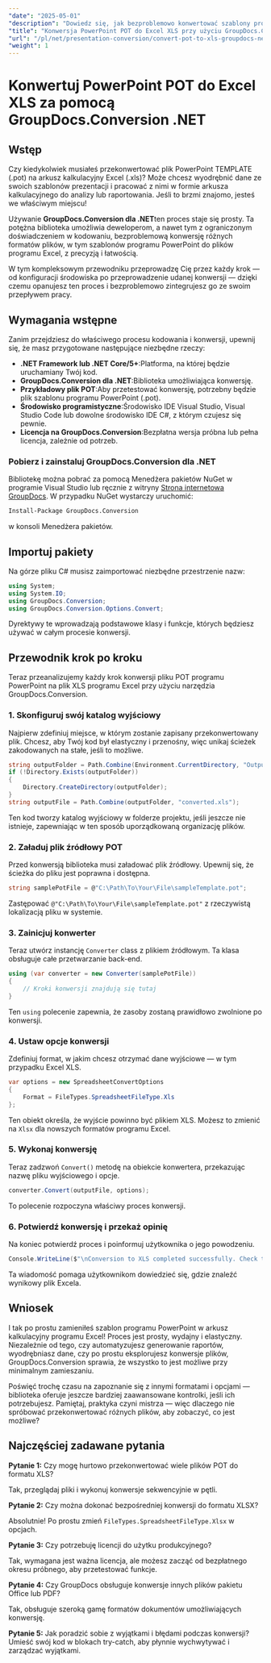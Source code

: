 ```yaml
---
"date": "2025-05-01"
"description": "Dowiedz się, jak bezproblemowo konwertować szablony programu PowerPoint (.POT) na arkusze kalkulacyjne programu Excel (.XLS) przy użyciu zaawansowanego interfejsu API GroupDocs.Conversion w środowisku .NET."
"title": "Konwersja PowerPoint POT do Excel XLS przy użyciu GroupDocs.Conversion .NET"
"url": "/pl/net/presentation-conversion/convert-pot-to-xls-groupdocs-net/"
"weight": 1
---
```


# Konwertuj PowerPoint POT do Excel XLS za pomocą GroupDocs.Conversion .NET

## Wstęp

Czy kiedykolwiek musiałeś przekonwertować plik PowerPoint TEMPLATE (.pot) na arkusz kalkulacyjny Excel (.xls)? Może chcesz wyodrębnić dane ze swoich szablonów prezentacji i pracować z nimi w formie arkusza kalkulacyjnego do analizy lub raportowania. Jeśli to brzmi znajomo, jesteś we właściwym miejscu! 

Używanie **GroupDocs.Conversion dla .NET**ten proces staje się prosty. Ta potężna biblioteka umożliwia deweloperom, a nawet tym z ograniczonym doświadczeniem w kodowaniu, bezproblemową konwersję różnych formatów plików, w tym szablonów programu PowerPoint do plików programu Excel, z precyzją i łatwością.

W tym kompleksowym przewodniku przeprowadzę Cię przez każdy krok — od konfiguracji środowiska po przeprowadzenie udanej konwersji — dzięki czemu opanujesz ten proces i bezproblemowo zintegrujesz go ze swoim przepływem pracy.

## Wymagania wstępne

Zanim przejdziesz do właściwego procesu kodowania i konwersji, upewnij się, że masz przygotowane następujące niezbędne rzeczy:

- **.NET Framework lub .NET Core/5+**:Platforma, na której będzie uruchamiany Twój kod.
- **GroupDocs.Conversion dla .NET**:Biblioteka umożliwiająca konwersję.
- **Przykładowy plik POT**:Aby przetestować konwersję, potrzebny będzie plik szablonu programu PowerPoint (.pot).
- **Środowisko programistyczne**:Środowisko IDE Visual Studio, Visual Studio Code lub dowolne środowisko IDE C#, z którym czujesz się pewnie.
- **Licencja na GroupDocs.Conversion**:Bezpłatna wersja próbna lub pełna licencja, zależnie od potrzeb.

### Pobierz i zainstaluj GroupDocs.Conversion dla .NET

Bibliotekę można pobrać za pomocą Menedżera pakietów NuGet w programie Visual Studio lub ręcznie z witryny [Strona internetowa GroupDocs](https://releases.groupdocs.com/conversion/net/). W przypadku NuGet wystarczy uruchomić:

```bash
Install-Package GroupDocs.Conversion
```

w konsoli Menedżera pakietów.

## Importuj pakiety

Na górze pliku C# musisz zaimportować niezbędne przestrzenie nazw:

```csharp
using System;
using System.IO;
using GroupDocs.Conversion;
using GroupDocs.Conversion.Options.Convert;
```

Dyrektywy te wprowadzają podstawowe klasy i funkcje, których będziesz używać w całym procesie konwersji.

## Przewodnik krok po kroku

Teraz przeanalizujemy każdy krok konwersji pliku POT programu PowerPoint na plik XLS programu Excel przy użyciu narzędzia GroupDocs.Conversion.

### 1. Skonfiguruj swój katalog wyjściowy

Najpierw zdefiniuj miejsce, w którym zostanie zapisany przekonwertowany plik. Chcesz, aby Twój kod był elastyczny i przenośny, więc unikaj ścieżek zakodowanych na stałe, jeśli to możliwe.

```csharp
string outputFolder = Path.Combine(Environment.CurrentDirectory, "Output");
if (!Directory.Exists(outputFolder))
{
    Directory.CreateDirectory(outputFolder);
}
string outputFile = Path.Combine(outputFolder, "converted.xls");
```

Ten kod tworzy katalog wyjściowy w folderze projektu, jeśli jeszcze nie istnieje, zapewniając w ten sposób uporządkowaną organizację plików.

### 2. Załaduj plik źródłowy POT

Przed konwersją biblioteka musi załadować plik źródłowy. Upewnij się, że ścieżka do pliku jest poprawna i dostępna.

```csharp
string samplePotFile = @"C:\Path\To\Your\File\sampleTemplate.pot";
```

Zastępować `@"C:\Path\To\Your\File\sampleTemplate.pot"` z rzeczywistą lokalizacją pliku w systemie.

### 3. Zainicjuj konwerter

Teraz utwórz instancję `Converter` class z plikiem źródłowym. Ta klasa obsługuje całe przetwarzanie back-end.

```csharp
using (var converter = new Converter(samplePotFile))
{
    // Kroki konwersji znajdują się tutaj
}
```

Ten `using` polecenie zapewnia, że zasoby zostaną prawidłowo zwolnione po konwersji.

### 4. Ustaw opcje konwersji

Zdefiniuj format, w jakim chcesz otrzymać dane wyjściowe — w tym przypadku Excel XLS.

```csharp
var options = new SpreadsheetConvertOptions
{
    Format = FileTypes.SpreadsheetFileType.Xls
};
```

Ten obiekt określa, że wyjście powinno być plikiem XLS. Możesz to zmienić na `Xlsx` dla nowszych formatów programu Excel.

### 5. Wykonaj konwersję

Teraz zadzwoń `Convert()` metodę na obiekcie konwertera, przekazując nazwę pliku wyjściowego i opcje.

```csharp
converter.Convert(outputFile, options);
```

To polecenie rozpoczyna właściwy proces konwersji.

### 6. Potwierdź konwersję i przekaż opinię

Na koniec potwierdź proces i poinformuj użytkownika o jego powodzeniu.

```csharp
Console.WriteLine($"\nConversion to XLS completed successfully. Check the output in {outputFolder}");
```

Ta wiadomość pomaga użytkownikom dowiedzieć się, gdzie znaleźć wynikowy plik Excela.

## Wniosek

I tak po prostu zamieniłeś szablon programu PowerPoint w arkusz kalkulacyjny programu Excel! Proces jest prosty, wydajny i elastyczny. Niezależnie od tego, czy automatyzujesz generowanie raportów, wyodrębniasz dane, czy po prostu eksplorujesz konwersje plików, GroupDocs.Conversion sprawia, że wszystko to jest możliwe przy minimalnym zamieszaniu.

Poświęć trochę czasu na zapoznanie się z innymi formatami i opcjami — biblioteka oferuje jeszcze bardziej zaawansowane kontrolki, jeśli ich potrzebujesz. Pamiętaj, praktyka czyni mistrza — więc dlaczego nie spróbować przekonwertować różnych plików, aby zobaczyć, co jest możliwe?

## Najczęściej zadawane pytania

**Pytanie 1:** Czy mogę hurtowo przekonwertować wiele plików POT do formatu XLS?  

Tak, przeglądaj pliki i wykonuj konwersje sekwencyjnie w pętli.

**Pytanie 2:** Czy można dokonać bezpośredniej konwersji do formatu XLSX?  

Absolutnie! Po prostu zmień `FileTypes.SpreadsheetFileType.Xlsx` w opcjach.

**Pytanie 3:** Czy potrzebuję licencji do użytku produkcyjnego?  

Tak, wymagana jest ważna licencja, ale możesz zacząć od bezpłatnego okresu próbnego, aby przetestować funkcje.

**Pytanie 4:** Czy GroupDocs obsługuje konwersje innych plików pakietu Office lub PDF?  

Tak, obsługuje szeroką gamę formatów dokumentów umożliwiających konwersję.

**Pytanie 5:** Jak poradzić sobie z wyjątkami i błędami podczas konwersji?  
Umieść swój kod w blokach try-catch, aby płynnie wychwytywać i zarządzać wyjątkami.